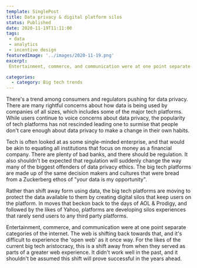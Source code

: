 ```yaml
---
template: SinglePost
title: Data privacy & digital platform silos
status: Published
date: 2020-11-19T11:11:00
tags:
 - data
 - analytics
 - incentive design
featuredImage: '../images/2020-11-19.png'
excerpt:
 Entertainment, commerce, and communication were at one point separate categories of the internet. The web is shifting back towards that, and it's difficult to experience the 'open web' as it once way. For the likes of the current big tech aristocracy, this is a shift away from when they served as parts of a greater web experience. It didn't work well in the past, and it shouldn't be assumed this shift will prove successful in the years ahead.

categories:
  - category: Big tech trends
---
```

There's a trend among consumers and regulators pushing for data privacy. There are many rightful concerns about how data is being used by companies of all sizes, which includes some of the major tech platforms. While users continue to voice concerns about data privacy, the popularity of tech platforms has not rescinded leading one to surmise that people don't care enough about data privacy to make a change in their own habits.

Tech is often looked at as some single-minded enterprise, and that would be akin to equating all institutions that focus on money as a financial company. There are plenty of bad banks, and there should be regulation. It also shouldn't be expected that regulation will suddenly change the way many of the biggest offenders of data privacy ethics. The big tech platforms are made up of the same decision makers and cultures that were bread from a Zuckerberg ethos of "your data is my opportunity".

Rather than shift away form using data, the big tech platforms are moving to protect the data available to them by creating digital silos that keep users on the platform. In moves that beckon back to the days of AOL & Prodigy, and followed by the likes of Yahoo, platforms are developing silos experiences that rarely send users to any third party platforms.

Entertainment, commerce, and communication were at one point separate categories of the internet. The web is shifting back towards that, and it's difficult to experience the 'open web' as it once way. For the likes of the current big tech aristocracy, this is a shift away from when they served as parts of a greater web experience. It didn't work well in the past, and it shouldn't be assumed this shift will prove successful in the years ahead.
